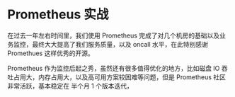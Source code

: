 # Prometheus 实战

在过去一年左右时间里，我们使用 Prometheus 完成了对几个机房的基础以及业务监控，最终大大提高了我们服务质量，以及  oncall 水平，在此特别感谢 Promethues 这样优秀的开源。

Prometheus 作为监控后起之秀，虽然还有很多值得优化的地方，比如磁盘 IO 吞吐占用大，内存占用大，以及高可用方案较困难等问题，但是 Prometheus 社区非常活跃，基本稳定在 半个月 1 个版本迭代，

